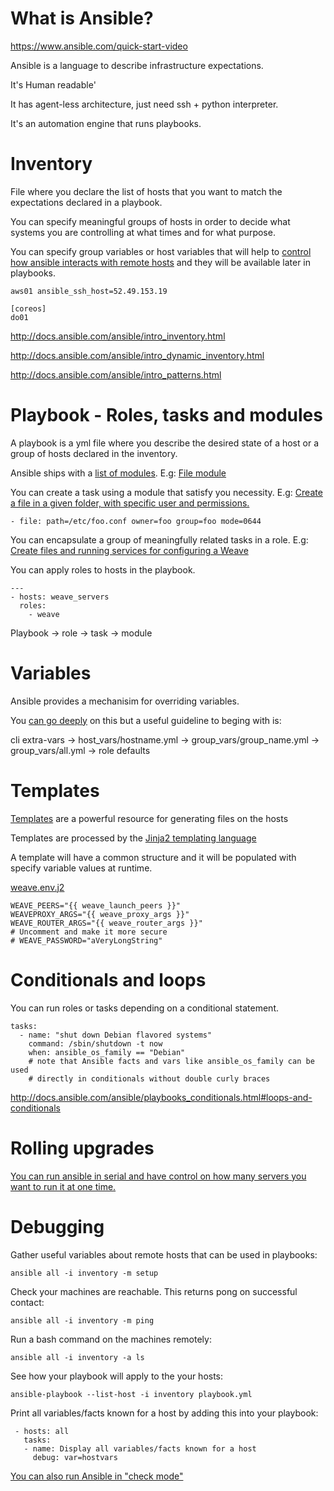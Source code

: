 # What is Ansible?

https://www.ansible.com/quick-start-video

Ansible is a language to describe infrastructure expectations.

It's Human readable'

It has agent-less architecture, just need ssh + python interpreter.

It's an automation engine that runs playbooks.


# Inventory

File where you declare the list of hosts that you want to match the expectations declared in a playbook.

You can specify meaningful groups of hosts in order to decide what systems you are controlling at what times and for what purpose.

You can specify group variables or host variables that will help to [control how ansible interacts with remote hosts](http://docs.ansible.com/ansible/intro_inventory.html#list-of-behavioral-inventory-parameters) and they will be available later in playbooks.

```
aws01 ansible_ssh_host=52.49.153.19

[coreos]
do01
```

http://docs.ansible.com/ansible/intro_inventory.html

http://docs.ansible.com/ansible/intro_dynamic_inventory.html

http://docs.ansible.com/ansible/intro_patterns.html


# Playbook - Roles, tasks and modules

A playbook is a yml file where you describe the desired state of a host or a group of hosts declared in the inventory.

Ansible ships with a [list of modules](http://docs.ansible.com/ansible/list_of_all_modules.html).
E.g: [File module](http://docs.ansible.com/ansible/file_module.html)

You can create a task using a module that satisfy you necessity.
E.g: [Create a file in a given folder, with specific user and permissions.](http://docs.ansible.com/ansible/file_module.html#examples)

```- file: path=/etc/foo.conf owner=foo group=foo mode=0644```

You can encapsulate a group of meaningfully related tasks in a role.
E.g: [Create files and running services for configuring a Weave](https://github.com/Capgemini/weave-ansible)

You can apply roles to hosts in the playbook.

```
---
- hosts: weave_servers
  roles:
    - weave
```

Playbook -> role -> task -> module


# Variables

Ansible provides a mechanisim for overriding variables.

You [can go deeply](http://docs.ansible.com/ansible/playbooks_variables.html) on this but a useful guideline to beging with is:

cli extra-vars -> host_vars/hostname.yml -> group_vars/group_name.yml -> group_vars/all.yml -> role defaults



# Templates

[Templates](http://docs.ansible.com/ansible/template_module.html) are a powerful resource for generating files on the hosts

Templates are processed by the [Jinja2 templating language](http://jinja.pocoo.org/docs/) 

A template will have a common structure and it will be populated with specify variable values at runtime.

[weave.env.j2](https://github.com/enxebre/ansible-pragmatic-guide/blob/master/roles/weave/templates/weave.env.j2)

```
WEAVE_PEERS="{{ weave_launch_peers }}"
WEAVEPROXY_ARGS="{{ weave_proxy_args }}"
WEAVE_ROUTER_ARGS="{{ weave_router_args }}"
# Uncomment and make it more secure
# WEAVE_PASSWORD="aVeryLongString"
```

# Conditionals and loops

You can run roles or tasks depending on a conditional statement.

```
tasks:
  - name: "shut down Debian flavored systems"
    command: /sbin/shutdown -t now
    when: ansible_os_family == "Debian"
    # note that Ansible facts and vars like ansible_os_family can be used
    # directly in conditionals without double curly braces
```

http://docs.ansible.com/ansible/playbooks_conditionals.html#loops-and-conditionals


# Rolling upgrades

[You can run ansible in serial and have control on how many servers you want to run it at one time.](http://docs.ansible.com/ansible/guide_rolling_upgrade.html)


# Debugging

Gather useful variables about remote hosts that can be used in playbooks:

```ansible all -i inventory -m setup```

Check your machines are reachable. This returns pong on successful contact:

```ansible all -i inventory -m ping```

Run a bash command on the machines remotely:

```ansible all -i inventory -a ls```

See how your playbook will apply to the your hosts:

```ansible-playbook --list-host -i inventory playbook.yml```

Print all variables/facts known for a host by adding this into your playbook:

```
 - hosts: all
   tasks:
   - name: Display all variables/facts known for a host
     debug: var=hostvars
```

[You can also run Ansible in "check mode"](http://docs.ansible.com/ansible/playbooks_checkmode.html)
